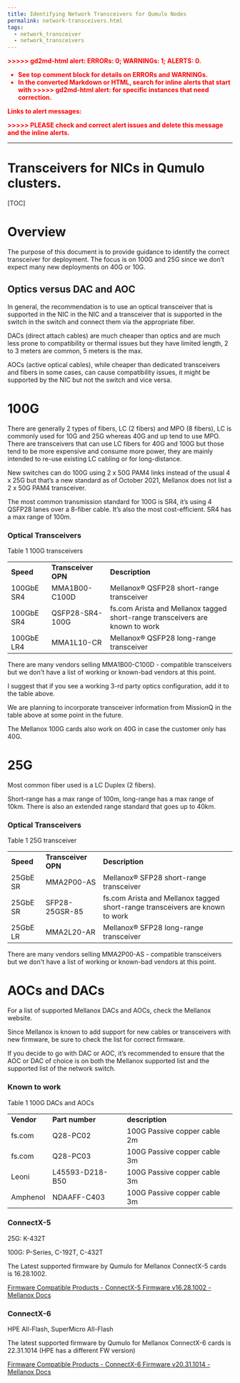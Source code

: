 ```yaml
---
title: Identifying Network Transceivers for Qumulo Nodes
permalink: network-transceivers.html
tags:
  - network_transceiver
  - network_transceivers
---
```


<p style="color: red; font-weight: bold">>>>>>  gd2md-html alert:  ERRORs: 0; WARNINGs: 1; ALERTS: 0.</p>
<ul style="color: red; font-weight: bold"><li>See top comment block for details on ERRORs and WARNINGs. <li>In the converted Markdown or HTML, search for inline alerts that start with >>>>>  gd2md-html alert:  for specific instances that need correction.</ul>

<p style="color: red; font-weight: bold">Links to alert messages:</p>
<p style="color: red; font-weight: bold">>>>>> PLEASE check and correct alert issues and delete this message and the inline alerts.<hr></p>



# Transceivers for NICs in Qumulo clusters.


[TOC]



# Overview 

The purpose of this document is to provide guidance to identify the correct transceiver for deployment. The focus is on 100G and 25G since we don’t expect many new deployments on 40G or 10G.


## Optics versus DAC and AOC 

In general, the recommendation is to use an optical transceiver that is supported in the NIC in the NIC and a transceiver that is supported in the switch in the switch and connect them via the appropriate fiber. 

DACs (direct attach cables) are much cheaper than optics and are much less prone to compatibility or thermal issues but they have limited length, 2 to 3 meters are common, 5 meters is the max.

AOCs (active optical cables), while cheaper than dedicated transceivers and fibers in some cases, can cause compatibility issues, it might be supported by the NIC but not the switch and vice versa.


# 100G 

There are generally 2 types of fibers, LC (2 fibers) and MPO (8 fibers), LC is commonly used for 10G and 25G whereas 40G and up tend to use MPO. There are transceivers that can use LC fibers for 40G and 100G but those tend to be more expensive and consume more power, they are mainly intended to re-use existing LC cabling or for long-distance.

New switches can do 100G using 2 x 50G PAM4 links instead of the usual 4 x 25G but that’s a new standard as of October 2021, Mellanox does not list a 2 x 50G PAM4 transceiver.

The most common transmission standard for 100G is SR4, it’s using 4 QSFP28 lanes over a 8-fiber cable. It’s also the most cost-efficient. SR4 has a max range of 100m.


### Optical Transceivers 

Table 1 100G transceivers


<table>
  <tr>
   <td><strong>Speed</strong>
   </td>
   <td><strong>Transceiver OPN</strong>
   </td>
   <td><strong>Description</strong>
   </td>
  </tr>
  <tr>
   <td>100GbE SR4
   </td>
   <td>MMA1B00-C100D
   </td>
   <td>Mellanox® QSFP28 short-range transceiver
   </td>
  </tr>
  <tr>
   <td>100GbE SR4
   </td>
   <td>QSFP28-SR4-100G
   </td>
   <td>fs.com Arista and Mellanox tagged short-range transceivers are known to work 
   </td>
  </tr>
  <tr>
   <td>100GbE LR4
   </td>
   <td>MMA1L10-CR
   </td>
   <td>Mellanox® QSFP28 long-range transceiver
   </td>
  </tr>
</table>


There are many vendors selling MMA1B00-C100D - compatible transceivers but we don't have a list of working or known-bad vendors at this point. 

I suggest that if you see a working 3-rd party optics configuration, add it to the table above.

We are planning to incorporate transceiver information from MissionQ in the table above at some point in the future.

The Mellanox 100G cards also work on 40G in case the customer only has 40G.


# 25G 

Most common fiber used is a LC Duplex (2 fibers).

Short-range has a max range of 100m, long-range has a max range of 10km. There is also an extended range standard that goes up to 40km.


### Optical Transceivers 

Table 1 25G transceiver


<table>
  <tr>
   <td><strong>Speed</strong>
   </td>
   <td><strong>Transceiver OPN</strong>
   </td>
   <td><strong>Description</strong>
   </td>
  </tr>
  <tr>
   <td>25GbE SR
   </td>
   <td>MMA2P00-AS
   </td>
   <td>Mellanox® SFP28 short-range transceiver
   </td>
  </tr>
  <tr>
   <td>25GbE SR
   </td>
   <td>SFP28-25GSR-85
   </td>
   <td>fs.com Arista and Mellanox tagged short-range transceivers are known to work 
   </td>
  </tr>
  <tr>
   <td>25GbE LR
   </td>
   <td>MMA2L20-AR
   </td>
   <td>Mellanox® SFP28 long-range transceiver
   </td>
  </tr>
</table>


There are many vendors selling MMA2P00-AS - compatible transceivers but we don't have a list of working or known-bad vendors at this point. 


# AOCs and DACs 

For a list of supported Mellanox DACs and AOCs, check the Mellanox website.

Since Mellanox is known to add support for new cables or transceivers with new firmware, be sure to check the list for correct firmware.

If you decide to go with DAC or AOC, it’s recommended to ensure that the AOC or DAC of choice is on both the Mellanox supported list and the supported list of the network switch.


### Known to work 

Table 1 100G DACs and AOCs


<table>
  <tr>
   <td><strong>Vendor</strong>
   </td>
   <td><strong>Part number</strong>
   </td>
   <td><strong>description</strong>
   </td>
  </tr>
  <tr>
   <td>fs.com
   </td>
   <td>Q28-PC02
   </td>
   <td>100G Passive copper cable 2m
   </td>
  </tr>
  <tr>
   <td>fs.com
   </td>
   <td>Q28-PC03
   </td>
   <td>100G Passive copper cable 3m
   </td>
  </tr>
  <tr>
   <td>Leoni
   </td>
   <td>L45593-D218-B50
   </td>
   <td>100G Passive copper cable 3m
   </td>
  </tr>
  <tr>
   <td>Amphenol
   </td>
   <td>NDAAFF-C403
   </td>
   <td>100G Passive copper cable 3m
   </td>
  </tr>
</table>



### ConnectX-5  

25G: K-432T

100G: P-Series, C-192T, C-432T

The Latest supported firmware by Qumulo for Mellanox ConnectX-5 cards is 16.28.1002.

[Firmware Compatible Products - ConnectX-5 Firmware v16.28.1002 - Mellanox Docs](https://docs.mellanox.com/display/ConnectX5Firmwarev16281002/Firmware+Compatible+Products#FirmwareCompatibleProducts-ValidatedandSupported100GbECables)


### ConnectX-6 

HPE All-Flash, SuperMicro All-Flash

The latest supported firmware by Qumulo for Mellanox ConnectX-6 cards is 22.31.1014 (HPE has a different FW version)

[Firmware Compatible Products - ConnectX-6 Firmware v20.31.1014 - Mellanox Docs](https://docs.mellanox.com/display/ConnectX6Firmwarev20311014/Firmware+Compatible+Products)
